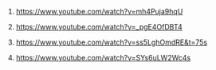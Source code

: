 1. https://www.youtube.com/watch?v=mh4Puja9hqU

2. https://www.youtube.com/watch?v=_pgE4OfDBT4

3. https://www.youtube.com/watch?v=ss5LghOmdRE&t=75s

4. https://www.youtube.com/watch?v=SYs6uLW2Wc4s

